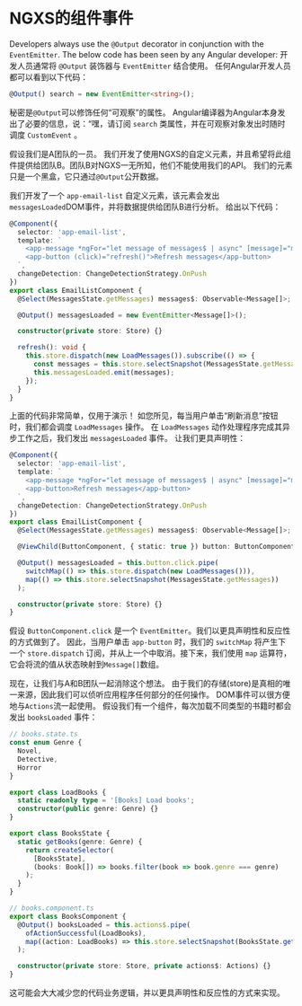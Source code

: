 # NGXS的组件事件

Developers always use the `@Output` decorator in conjunction with the `EventEmitter`. The below code has been seen by any Angular developer:
开发人员通常将 `@Output` 装饰器与 `EventEmitter` 结合使用。 任何Angular开发人员都可以看到以下代码：

```typescript
@Output() search = new EventEmitter<string>();
```

秘密是`@Output`可以修饰任何“可观察”的属性。 Angular编译器为Angular本身发出了必要的信息，说：“嘿，请订阅 `search` 类属性，并在可观察对象发出时随时调度 `CustomEvent` 。

假设我们是A团队的一员。 我们开发了使用NGXS的自定义元素，并且希望将此组件提供给团队B。团队B对NGXS一无所知，他们不能使用我们的API。 我们的元素只是一个黑盒，它只通过`@Output`公开数据。

我们开发了一个 `app-email-list` 自定义元素，该元素会发出`messagesLoaded`DOM事件，并将数据提供给团队B进行分析。 给出以下代码：

```typescript
@Component({
  selector: 'app-email-list',
  template: `
    <app-message *ngFor="let message of messages$ | async" [message]="message"></app-message>
    <app-button (click)="refresh()">Refresh messages</app-button>
  `,
  changeDetection: ChangeDetectionStrategy.OnPush
})
export class EmailListComponent {
  @Select(MessagesState.getMessages) messages$: Observable<Message[]>;

  @Output() messagesLoaded = new EventEmitter<Message[]>();

  constructor(private store: Store) {}

  refresh(): void {
    this.store.dispatch(new LoadMessages()).subscribe(() => {
      const messages = this.store.selectSnapshot(MessagesState.getMessages);
      this.messagesLoaded.emit(messages);
    });
  }
}
```

上面的代码非常简单，仅用于演示！ 如您所见，每当用户单击“刷新消息”按钮时，我们都会调度 `LoadMessages` 操作。 在 `LoadMessages` 动作处理程序完成其异步工作之后，我们发出 `messagesLoaded` 事件。 让我们更具声明性：

```typescript
@Component({
  selector: 'app-email-list',
  template: `
    <app-message *ngFor="let message of messages$ | async" [message]="message"></app-message>
    <app-button>Refresh messages</app-button>
  `,
  changeDetection: ChangeDetectionStrategy.OnPush
})
export class EmailListComponent {
  @Select(MessagesState.getMessages) messages$: Observable<Message[]>;

  @ViewChild(ButtonComponent, { static: true }) button: ButtonComponent;

  @Output() messagesLoaded = this.button.click.pipe(
    switchMap(() => this.store.dispatch(new LoadMessages())),
    map(() => this.store.selectSnapshot(MessagesState.getMessages))
  );

  constructor(private store: Store) {}
}
```


假设 `ButtonComponent.click` 是一个 `EventEmitter`。我们以更具声明性和反应性的方式做到了。 因此，当用户单击 `app-button` 时，我们的 `switchMap` 将产生下一个 `store.dispatch` 订阅，并从上一个中取消。接下来，我们使用 `map` 运算符，它会将流的值从状态映射到`Message[]`数组。

现在，让我们与A和B团队一起消除这个想法。 由于我们的存储(store)是真相的唯一来源，因此我们可以侦听应用程序任何部分的任何操作。 DOM事件可以很方便地与`Actions`流一起使用。 假设我们有一个组件，每次加载不同类型的书籍时都会发出 `booksLoaded` 事件：


```typescript
// books.state.ts
const enum Genre {
  Novel,
  Detective,
  Horror
}

export class LoadBooks {
  static readonly type = '[Books] Load books';
  constructor(public genre: Genre) {}
}

export class BooksState {
  static getBooks(genre: Genre) {
    return createSelector(
      [BooksState],
      (books: Book[]) => books.filter(book => book.genre === genre)
    );
  }
}

// books.component.ts
export class BooksComponent {
  @Output() booksLoaded = this.actions$.pipe(
    ofActionSuccessful(LoadBooks),
    map((action: LoadBooks) => this.store.selectSnapshot(BooksState.getBooks(action.genre)))
  );

  constructor(private store: Store, private actions$: Actions) {}
}
```

这可能会大大减少您的代码业务逻辑，并以更具声明性和反应性的方式来实现。


